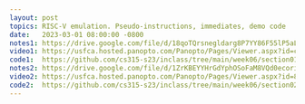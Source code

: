 ```yaml
---
layout: post
topics: RISC-V emulation. Pseudo-instructions, immediates, demo code
date:   2023-03-01 08:00:00 -0800
notes1: https://drive.google.com/file/d/18qoTQrsnegldarg8P7YY86F55lP5aLil/view?usp=share_link
video1: https://usfca.hosted.panopto.com/Panopto/Pages/Viewer.aspx?id=c6fb4185-533c-4c87-95e4-af93011d30be
code1:  https://github.com/cs315-s23/inclass/tree/main/week06/section01
notes2: https://drive.google.com/file/d/1ZrKBEYYHrGdYphOSoFaM8VQd0ecoriI1/view?usp=share_link
video2: https://usfca.hosted.panopto.com/Panopto/Pages/Viewer.aspx?id=831fa349-314b-484a-ac18-af93011cd0b4
code2:  https://github.com/cs315-s23/inclass/tree/main/week06/section02
---
```

